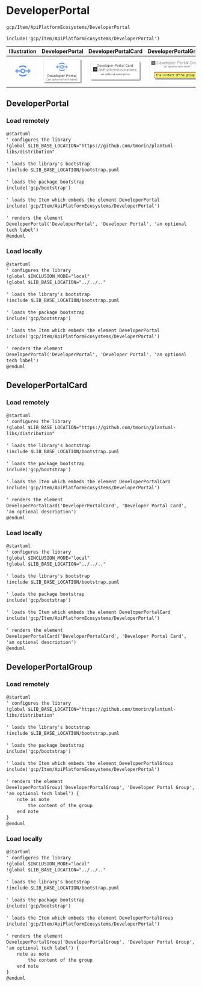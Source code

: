 # DeveloperPortal


```text
gcp/Item/ApiPlatformEcosystems/DeveloperPortal
```

```text
include('gcp/Item/ApiPlatformEcosystems/DeveloperPortal')
```



| Illustration | DeveloperPortal | DeveloperPortalCard | DeveloperPortalGroup |
| :---: | :---: | :---: | :---: |
| ![illustration for Illustration](../../../gcp/Item/ApiPlatformEcosystems/DeveloperPortal.png) | ![illustration for DeveloperPortal](../../../gcp/Item/ApiPlatformEcosystems/DeveloperPortal.Local.png) | ![illustration for DeveloperPortalCard](../../../gcp/Item/ApiPlatformEcosystems/DeveloperPortalCard.Local.png) | ![illustration for DeveloperPortalGroup](../../../gcp/Item/ApiPlatformEcosystems/DeveloperPortalGroup.Local.png) |




## DeveloperPortal

### Load remotely
```plantuml
@startuml
' configures the library
!global $LIB_BASE_LOCATION="https://github.com/tmorin/plantuml-libs/distribution"

' loads the library's bootstrap
!include $LIB_BASE_LOCATION/bootstrap.puml

' loads the package bootstrap
include('gcp/bootstrap')

' loads the Item which embeds the element DeveloperPortal
include('gcp/Item/ApiPlatformEcosystems/DeveloperPortal')

' renders the element
DeveloperPortal('DeveloperPortal', 'Developer Portal', 'an optional tech label')
@enduml
```

### Load locally
```plantuml
@startuml
' configures the library
!global $INCLUSION_MODE="local"
!global $LIB_BASE_LOCATION="../../.."

' loads the library's bootstrap
!include $LIB_BASE_LOCATION/bootstrap.puml

' loads the package bootstrap
include('gcp/bootstrap')

' loads the Item which embeds the element DeveloperPortal
include('gcp/Item/ApiPlatformEcosystems/DeveloperPortal')

' renders the element
DeveloperPortal('DeveloperPortal', 'Developer Portal', 'an optional tech label')
@enduml
```

## DeveloperPortalCard

### Load remotely
```plantuml
@startuml
' configures the library
!global $LIB_BASE_LOCATION="https://github.com/tmorin/plantuml-libs/distribution"

' loads the library's bootstrap
!include $LIB_BASE_LOCATION/bootstrap.puml

' loads the package bootstrap
include('gcp/bootstrap')

' loads the Item which embeds the element DeveloperPortalCard
include('gcp/Item/ApiPlatformEcosystems/DeveloperPortal')

' renders the element
DeveloperPortalCard('DeveloperPortalCard', 'Developer Portal Card', 'an optional description')
@enduml
```

### Load locally
```plantuml
@startuml
' configures the library
!global $INCLUSION_MODE="local"
!global $LIB_BASE_LOCATION="../../.."

' loads the library's bootstrap
!include $LIB_BASE_LOCATION/bootstrap.puml

' loads the package bootstrap
include('gcp/bootstrap')

' loads the Item which embeds the element DeveloperPortalCard
include('gcp/Item/ApiPlatformEcosystems/DeveloperPortal')

' renders the element
DeveloperPortalCard('DeveloperPortalCard', 'Developer Portal Card', 'an optional description')
@enduml
```

## DeveloperPortalGroup

### Load remotely
```plantuml
@startuml
' configures the library
!global $LIB_BASE_LOCATION="https://github.com/tmorin/plantuml-libs/distribution"

' loads the library's bootstrap
!include $LIB_BASE_LOCATION/bootstrap.puml

' loads the package bootstrap
include('gcp/bootstrap')

' loads the Item which embeds the element DeveloperPortalGroup
include('gcp/Item/ApiPlatformEcosystems/DeveloperPortal')

' renders the element
DeveloperPortalGroup('DeveloperPortalGroup', 'Developer Portal Group', 'an optional tech label') {
    note as note
        the content of the group
    end note
}
@enduml
```

### Load locally
```plantuml
@startuml
' configures the library
!global $INCLUSION_MODE="local"
!global $LIB_BASE_LOCATION="../../.."

' loads the library's bootstrap
!include $LIB_BASE_LOCATION/bootstrap.puml

' loads the package bootstrap
include('gcp/bootstrap')

' loads the Item which embeds the element DeveloperPortalGroup
include('gcp/Item/ApiPlatformEcosystems/DeveloperPortal')

' renders the element
DeveloperPortalGroup('DeveloperPortalGroup', 'Developer Portal Group', 'an optional tech label') {
    note as note
        the content of the group
    end note
}
@enduml
```

